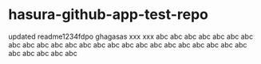 # hasura-github-app-test-repo

updated readme1234fdpo
ghagasas
xxx
xxx
abc
abc
abc
abc
abc
abc
abc
abc
abc
abc
abc
abc
abc
abc
abc
abc
abc
abc
abc
abc
abc
abc
abc
abc
abc
abc
abc
abc
abc
